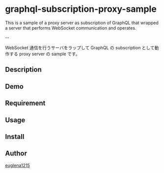 # graphql-subscription-proxy-sample

This is a sample of a proxy server as subscription of GraphQL that wrapped a server that performs WebSocket communication and operates.

--

WebSocket 通信を行うサーバをラップして GraphQL の subscription として動作する proxy server の sample です。

## Description

## Demo

## Requirement

## Usage

## Install

## Author

[euglena1215](https://github.com/euglena1215)

